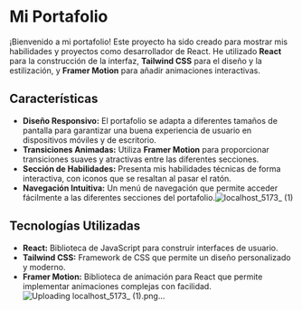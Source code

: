 # Mi Portafolio

¡Bienvenido a mi portafolio! Este proyecto ha sido creado para mostrar mis habilidades y proyectos como desarrollador de React. He utilizado **React** para la construcción de la interfaz, **Tailwind CSS** para el diseño y la estilización, y **Framer Motion** para añadir animaciones interactivas.

## Características

- **Diseño Responsivo:** El portafolio se adapta a diferentes tamaños de pantalla para garantizar una buena experiencia de usuario en dispositivos móviles y de escritorio.
- **Transiciones Animadas:** Utiliza **Framer Motion** para proporcionar transiciones suaves y atractivas entre las diferentes secciones.
- **Sección de Habilidades:** Presenta mis habilidades técnicas de forma interactiva, con iconos que se resaltan al pasar el ratón.
- **Navegación Intuitiva:** Un menú de navegación que permite acceder fácilmente a las diferentes secciones del portafolio.![localhost_5173_ (1)](https://github.com/user-attachments/assets/303ef9de-022d-41f5-b1d5-6536f5af61a3)


## Tecnologías Utilizadas

- **React:** Biblioteca de JavaScript para construir interfaces de usuario.
- **Tailwind CSS:** Framework de CSS que permite un diseño personalizado y moderno.
- **Framer Motion:** Biblioteca de animación para React que permite implementar animaciones complejas con facilidad.
![Uploading localhost_5173_ (1).png…]()
